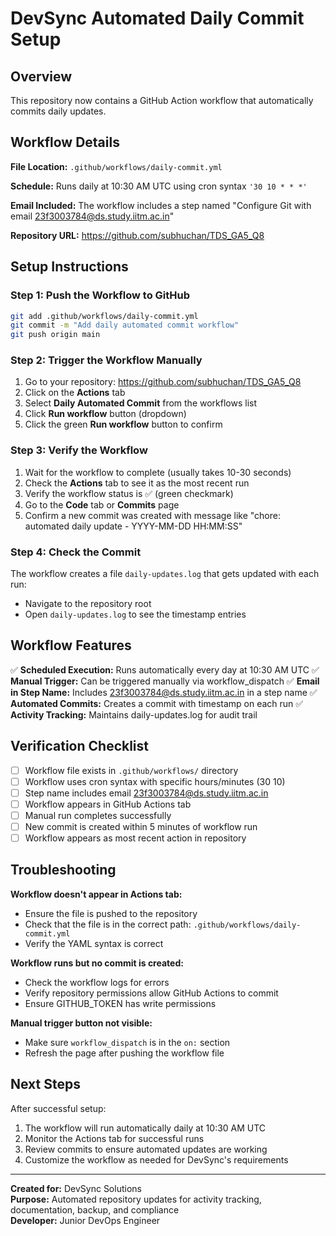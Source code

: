 # DevSync Automated Daily Commit Setup

## Overview
This repository now contains a GitHub Action workflow that automatically commits daily updates.

## Workflow Details

**File Location:** `.github/workflows/daily-commit.yml`

**Schedule:** Runs daily at 10:30 AM UTC using cron syntax `'30 10 * * *'`

**Email Included:** The workflow includes a step named "Configure Git with email 23f3003784@ds.study.iitm.ac.in"

**Repository URL:** https://github.com/subhuchan/TDS_GA5_Q8

## Setup Instructions

### Step 1: Push the Workflow to GitHub

```bash
git add .github/workflows/daily-commit.yml
git commit -m "Add daily automated commit workflow"
git push origin main
```

### Step 2: Trigger the Workflow Manually

1. Go to your repository: https://github.com/subhuchan/TDS_GA5_Q8
2. Click on the **Actions** tab
3. Select **Daily Automated Commit** from the workflows list
4. Click **Run workflow** button (dropdown)
5. Click the green **Run workflow** button to confirm

### Step 3: Verify the Workflow

1. Wait for the workflow to complete (usually takes 10-30 seconds)
2. Check the **Actions** tab to see it as the most recent run
3. Verify the workflow status is ✅ (green checkmark)
4. Go to the **Code** tab or **Commits** page
5. Confirm a new commit was created with message like "chore: automated daily update - YYYY-MM-DD HH:MM:SS"

### Step 4: Check the Commit

The workflow creates a file `daily-updates.log` that gets updated with each run:
- Navigate to the repository root
- Open `daily-updates.log` to see the timestamp entries

## Workflow Features

✅ **Scheduled Execution:** Runs automatically every day at 10:30 AM UTC
✅ **Manual Trigger:** Can be triggered manually via workflow_dispatch
✅ **Email in Step Name:** Includes 23f3003784@ds.study.iitm.ac.in in a step name
✅ **Automated Commits:** Creates a commit with timestamp on each run
✅ **Activity Tracking:** Maintains daily-updates.log for audit trail

## Verification Checklist

- [ ] Workflow file exists in `.github/workflows/` directory
- [ ] Workflow uses cron syntax with specific hours/minutes (30 10)
- [ ] Step name includes email 23f3003784@ds.study.iitm.ac.in
- [ ] Workflow appears in GitHub Actions tab
- [ ] Manual run completes successfully
- [ ] New commit is created within 5 minutes of workflow run
- [ ] Workflow appears as most recent action in repository

## Troubleshooting

**Workflow doesn't appear in Actions tab:**
- Ensure the file is pushed to the repository
- Check that the file is in the correct path: `.github/workflows/daily-commit.yml`
- Verify the YAML syntax is correct

**Workflow runs but no commit is created:**
- Check the workflow logs for errors
- Verify repository permissions allow GitHub Actions to commit
- Ensure GITHUB_TOKEN has write permissions

**Manual trigger button not visible:**
- Make sure `workflow_dispatch` is in the `on:` section
- Refresh the page after pushing the workflow file

## Next Steps

After successful setup:
1. The workflow will run automatically daily at 10:30 AM UTC
2. Monitor the Actions tab for successful runs
3. Review commits to ensure automated updates are working
4. Customize the workflow as needed for DevSync's requirements

---

**Created for:** DevSync Solutions  
**Purpose:** Automated repository updates for activity tracking, documentation, backup, and compliance  
**Developer:** Junior DevOps Engineer
